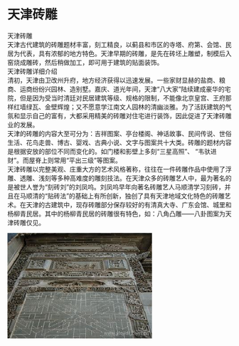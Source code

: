 # 天津砖雕  
天津砖雕  
  天津古代建筑的砖雕题材丰富，刻工精良，以蓟县和市区的寺塔、府第、会馆、民居为代表，具有浓郁的地方特色。天津早期的砖雕，是先在砖坯上雕塑，制模后入窑烧成雕砖，然后稍做加工，即可用于建筑的贴面装饰。   
  天津砖雕详细介绍  
  清初，天津由卫改州升府，地方经济获得以迅速发展。一些家财显赫的盐商、粮商、运商纷纷兴园林、造别墅。嘉庆、道光年间，天津“八大家”陆续建成豪华的宅院，但是因为受当时清廷对民居建筑等级、规格的限制，不能像北京皇宫、王府那样红墙绿瓦、金壁辉煌；又不愿意学江南文人园林的清幽淡雅。为了活跃建筑的气氛和显示自己的富有，大都采用精美的砖雕对住宅进行装饰，因此促进了天津砖雕业的发展。   
  天津的砖雕的内容大至可分为：吉祥图案、亭台楼阁、神话故事、民间传说、世俗生活、花鸟走兽、博古、婴戏、古典小说、文字与图案共十大类。砖雕的题材内容是根据安放的部位不同而变化的。如门楼和影壁上多刻“三星高照”、 “韦驮进财”。而屋脊上则常用“平出三级”等图案。   
  天津砖雕以完整美观、庄重大方的艺术风格著称，往往在一件砖雕作品中使用了浮雕、透雕、浅刻等多种高难度的雕刻技法。在天津众多的砖雕艺人中，最为著名的是被世人誉为“刻砖刘”的刘凤呜。刘凤呜早年向著名砖雕艺人马顺清学习刻砖，并且在马顺清的“贴砖法”的基础上有所创新，独创了具有天津地域文化特色的砖雕艺术。在天津的古建筑中，现存砖雕部分保存较好的有清真大寺、广东会馆、城里和杨柳青民居。其中的杨柳青民居的砖雕很有特色，如：八角凸雕——八卦图案为天津砖雕仅见。   
  
![](https://raw.githubusercontent.com/szqq0512/Pic/main/img/202201212001634.png)  